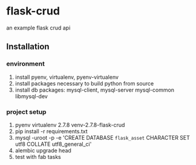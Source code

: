 # flask-crud
an example flask crud api

## Installation

### environment
1. install pyenv, virtualenv, pyenv-virtualenv
2. install packages necessary to build python from source
3. install db packages: mysql-client, mysql-server mysql-common libmysql-dev
 
### project setup
1. pyenv virtualenv 2.7.8 venv-2.7.8-flask-crud
2. pip install -r requirements.txt
3. mysql -uroot -p -e 'CREATE DATABASE `flask_asset` CHARACTER SET utf8 COLLATE utf8_general_ci'
4. alembic upgrade head
5. test with fab tasks
